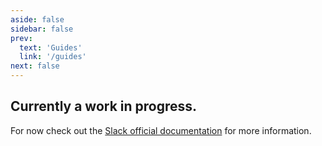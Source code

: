 ```yaml
---
aside: false
sidebar: false
prev:
  text: 'Guides'
  link: '/guides'
next: false
---
```


## Currently a work in progress.

For now check out the [Slack official documentation](https://api.slack.com/messaging/webhooks) for more information.
